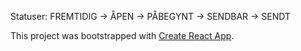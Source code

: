 Statuser: FREMTIDIG -> ÅPEN -> PÅBEGYNT -> SENDBAR -> SENDT 

This project was bootstrapped with [Create React App](https://github.com/facebook/create-react-app).
